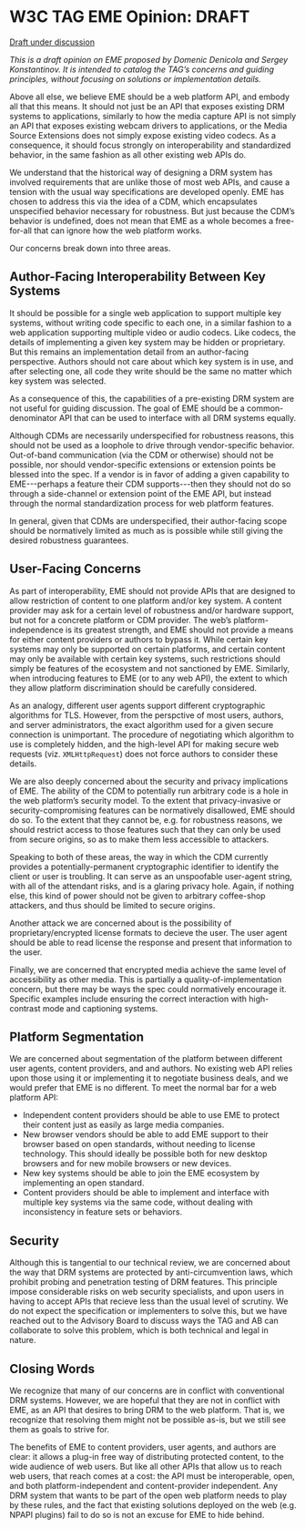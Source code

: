 # W3C TAG EME Opinion: DRAFT

[Draft under discussion](https://dvcs.w3.org/hg/html-media/raw-file/tip/encrypted-media/encrypted-media.html)

_This is a draft opinion on EME proposed by Domenic Denicola and Sergey Konstantinov. It is intended to catalog the TAG’s concerns and guiding principles, without focusing on solutions or implementation details._

Above all else, we believe EME should be a web platform API, and embody all that this means. It should not just be an API that exposes existing DRM systems to applications, similarly to how the media capture API is not simply an API that exposes existing webcam drivers to applications, or the Media Source Extensions does not simply expose existing video codecs. As a consequence, it should focus strongly on interoperability and standardized behavior, in the same fashion as all other existing web APIs do.

We understand that the historical way of designing a DRM system has involved requirements that are unlike those of most web APIs, and cause a tension with the usual way specifications are developed openly.  EME has chosen to address this via the idea of a CDM, which encapsulates unspecified behavior necessary for robustness. But just because the CDM’s behavior is undefined, does not mean that EME as a whole becomes a  free-for-all that can ignore how the web platform works.

Our concerns break down into three areas.

## Author-Facing Interoperability Between Key Systems

It should be possible for a single web application to support multiple key systems, without writing code specific to each one, in a similar fashion to a web application supporting multiple video or audio codecs. Like codecs, the details of implementing a given key system may be hidden or proprietary. But this remains an implementation detail from an author-facing perspective. Authors should not care about which key system is in use, and after selecting one, all code they write should be the same no matter which key system was selected.

As a consequence of this, the capabilities of a pre-existing DRM system are not useful for guiding discussion. The goal of EME should be a common-denominator API that can be used to interface with all DRM systems equally.

Although CDMs are necessarily underspecified for robustness reasons, this should not be used as a loophole to drive through vendor-specific behavior. Out-of-band communication (via the CDM or otherwise) should not be possible, nor should vendor-specific extensions or extension points be blessed into the spec. If a vendor is in favor of adding a given capability to EME---perhaps a feature their CDM supports---then they should not do so through a side-channel or extension point of the EME API, but instead through the normal standardization process for web platform features.

In general, given that CDMs are underspecified, their author-facing scope should be normatively limited as much as is possible while still giving the desired robustness guarantees.

## User-Facing Concerns

As part of interoperability, EME should not provide APIs that are designed to allow restriction of content to one platform and/or key system. A content provider may ask for a certain level of robustness and/or hardware support, but not for a concrete platform or CDM provider. The web’s platform-independence is its greatest strength, and EME should not provide a means for either content providers or authors to bypass it. While certain key systems may only be supported on certain platforms, and certain content may only be available with certain key systems, such restrictions should simply be features of the ecosystem and not sanctioned by EME. Similarly, when introducing features to EME (or to any web API), the extent to which they allow platform discrimination should be carefully considered.

As an analogy, different user agents support different cryptographic algorithms for TLS. However, from the perspctive of most users, authors, and server administrators, the exact algorithm used for a given secure connection is unimportant. The procedure of negotiating which algorithm to use is completely hidden, and the high-level API for making secure web requests (viz. `XMLHttpRequest`) does not force authors to consider these details.

We are also deeply concerned about the security and privacy implications of EME. The ability of the CDM to potentially run arbitrary code is a hole in the web platform’s security model. To the extent that privacy-invasive or security-compromising features can be normatively disallowed, EME should do so. To the extent that they cannot be, e.g. for robustness reasons, we should restrict access to those features such that they can only be used from secure origins, so as to make them less accessible to attackers.

Speaking to both of these areas, the way in which the CDM currently provides a potentially-permanent cryptographic identifier to identify the client or user is troubling. It can serve as an unspoofable user-agent string, with all of the attendant risks, and is a glaring privacy hole. Again, if nothing else, this kind of power should not be given to arbitrary coffee-shop attackers, and thus should be limited to secure origins.

Another attack we are concerned about is the possibility of proprietary/encrypted license formats to decieve the user. The user agent should be able to read license the response and present that information to the user.

Finally, we are concerned that encrypted media achieve the same level of accessibility as other media. This is partially a quality-of-implementation concern, but there may be ways the spec could normatively encourage it. Specific examples include ensuring the correct interaction with high-contrast mode and captioning systems.

## Platform Segmentation

We are concerned about segmentation of the platform between different user agents, content providers, and and authors. No existing web API relies upon those using it or implementing it to negotiate business deals, and we would prefer that EME is no different. To meet the normal bar for a web platform API:

- Independent content providers should be able to use EME to protect their content just as easily as large media companies.
- New browser vendors should be able to add EME support to their browser based on open standards, without needing to license technology. This should ideally be possible both for new desktop browsers and for new mobile browsers or new devices.
- New key systems should be able to join the EME ecosystem by implementing an open standard.
- Content providers should be able to implement and interface with multiple key systems via the same code, without dealing with inconsistency in feature sets or behaviors.

## Security

Although this is tangential to our technical review, we are concerned about the way that DRM systems are protected by anti-circumvention laws, which prohibit probing and penetration testing of DRM features. This principle impose considerable risks on web security specialists, and upon users in having to accept APIs that recieve less than the usual level of scrutiny. We do not expect the specification or implementers to solve this, but we have reached out to the Advisory Board to discuss ways the TAG and AB can collaborate to solve this problem, which is both technical and legal in nature.

## Closing Words

We recognize that many of our concerns are in conflict with conventional DRM systems. However, we are hopeful that they are not in conflict with EME, as an API that desires to bring DRM to the web platform. That is, we recognize that resolving them might not be possible as-is, but we still see them as goals to strive for.

The benefits of EME to content providers, user agents, and authors are clear: it allows a plug-in free way of distributing protected content, to the wide audience of web users. But like all other APIs that allow us to reach web users, that reach comes at a cost: the API must be interoperable, open, and both platform-independent and content-provider independent. Any DRM system that wants to be part of the open web platform needs to play by these rules, and the fact that existing solutions deployed on the web (e.g. NPAPI plugins) fail to do so is not an excuse for EME to hide behind.
